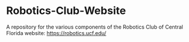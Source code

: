 # Robotics-Club-Website
A repository for the various components of the Robotics Club of Central Florida website: https://robotics.ucf.edu/
